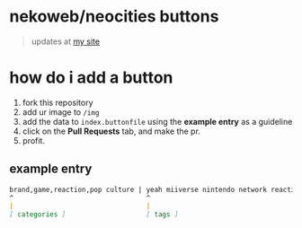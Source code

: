 # nekoweb/neocities buttons
> updates at [my site](https://thnlqd.nekoweb.org/#buttons-galore)

# how do i add a button
1. fork this repository
2. add ur image to `/img`
3. add the data to `index.buttonfile` using the **example entry** as a guideline
4. click on the **Pull Requests** tab, and make the pr.
5. profit.

## example entry
```md
brand,game,reaction,pop culture | yeah miiverse nintendo network reaction | yeah.gif | Yeah! button | ThinLiquid
^                                 ^                                         ^           ^             ^
|                                 |                                         |           |             |   
[ categories ]                    [ tags ]                                  [ file ]    [ name ]      [ author (optional) ]
```
